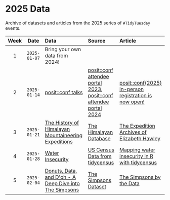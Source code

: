 # 2025 Data

Archive of datasets and articles from the 2025 series of `#TidyTuesday` events.

| Week | Date | Data | Source | Article
| :---: | :---: | :--- | :--- | :---|
| 1 | `2025-01-07` | Bring your own data from 2024! | | |
| 2 | `2025-01-14` | [posit::conf talks](2025-01-14/readme.md) | [posit::conf attendee portal 2023](https://reg.conf.posit.co/flow/posit/positconf23/attendee-portal/page/sessioncatalog), [posit::conf attendee portal 2024](https://reg.conf.posit.co/flow/posit/positconf24/attendee-portal/page/sessioncatalog) | [posit::conf(2025) in-person registration is now open!](https://posit.co/blog/positconf2025-in-person-registration-is-now-open/) |  
| 3 | `2025-01-21` | [The History of Himalayan Mountaineering Expeditions](2025-01-21/readme.md) | [The Himalayan Database](https://www.himalayandatabase.com/downloads.html) | [The Expedition Archives of Elizabeth Hawley](https://www.himalayandatabase.com/index.html) |  
| 4 | `2025-01-28` | [Water Insecurity](2025-01-28/readme.md) | [US Census Data from tidycensus](https://cran.r-project.org/package=tidycensus) | [Mapping water insecurity in R with tidycensus](https://waterdata.usgs.gov/blog/acs-maps/) |  
| 5 | `2025-02-04` | [Donuts, Data, and D'oh - A Deep Dive into The Simpsons](2025-02-04/readme.md) | [The Simpsons Dataset](https://www.kaggle.com/datasets/prashant111/the-simpsons-dataset) | [The Simpsons by the Data](https://toddwschneider.com/posts/the-simpsons-by-the-data/) |  
